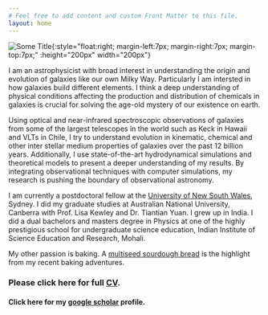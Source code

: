 ```yaml
---
# Feel free to add content and custom Front Matter to this file.
layout: home
---
```


![Some Title](../images/profile01.jpg){:style="float:right;  margin-left:7px; margin-right:7px; margin-top:7px;" :height="200px" width="200px"}

I am an astrophysicist with broad interest in understanding the origin and evolution of 
galaxies like our own Milky Way. Particularly I am intersted in how galaxies build different elements. 
I think a deep understanding of physical conditions affecting the production and distribution of 
chemicals in galaxies is crucial for solving the age-old mystery of our existence on earth. 

Using optical and near-infrared spectroscopic observations of galaxies from some of the largest telescopes in the world
 such as Keck in Hawaii and VLTs in Chile, I try to understand evolution in kinematic, chemical and other inter stellar
  medium properties of galaxies over the past 12 billion years. Additionally, I use state-of-the-art 
  hydrodynamical simulations and theoretical models to present a deeper understanding of my results. 
  By integrating observational techniques with computer simulations, my research is pushing
the boundary of observational astronomy.

I am currently a postdoctoral fellow at the [University of New South Wales](https://www.physics.unsw.edu.au/staff/anshu-gupta), Sydney. 
I did my graduate studies at Australian National University, Canberra with Prof. Lisa Kewley and Dr. Tiantian Yuan. 
I grew up in India. I did a dual bachelors and masters degree in Physics at 
one of the highly prestigious school for undergraduate science education, Indian Institute of Science Education and Research, Mohali.  

My other passion is baking. A [multiseed sourdough bread](https://anshu02gupta.github.io/others/) is the highlight 
from my recent baking adventures.   


### Please click here for full [CV](../agupta.pdf).
#### Click here for my [google scholar](https://scholar.google.com/citations?user=-XkpmPwAAAAJ&hl=en) profile. 